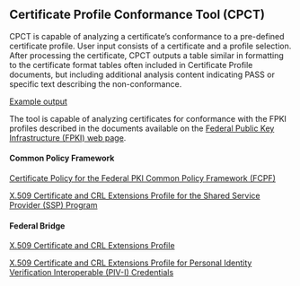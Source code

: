 ## Certificate Profile Conformance Tool (CPCT)

CPCT is capable of analyzing a certificate’s conformance to a pre-defined certificate profile. User input consists of a certificate and a profile selection. After processing the certificate, CPCT outputs a table similar in formatting to the certificate format tables often included in Certificate Profile documents, but including additional analysis content indicating PASS or specific text describing the non-conformance.

[Example output](https://github.com/GSA/fpkilint/blob/master/docs/sample.md)

The tool is capable of analyzing certificates for conformance with the FPKI profiles described in the documents available on the [Federal Public Key Infrastructure (FPKI) web page](https://www.idmanagement.gov/fpki/).

#### Common Policy Framework
[Certificate Policy for the Federal PKI Common Policy Framework (FCPF)](https://www.idmanagement.gov/wp-content/uploads/sites/1171/uploads/fpki-x509-cert-common-policy.pdf)

[X.509 Certificate and CRL Extensions Profile for the Shared Service Provider (SSP) Program](https://www.idmanagement.gov/wp-content/uploads/sites/1171/uploads/fpki-cert-profile-ssp.pdf)

#### Federal Bridge
[X.509 Certificate and CRL Extensions Profile](https://www.idmanagement.gov/wp-content/uploads/sites/1171/uploads/fpki-x509-cert-profiles.pdf)

[X.509 Certificate and CRL Extensions Profile for Personal Identity Verification Interoperable (PIV-I) Credentials](https://www.idmanagement.gov/wp-content/uploads/sites/1171/uploads/fpki-pivi-cert-profiles.pdf)

